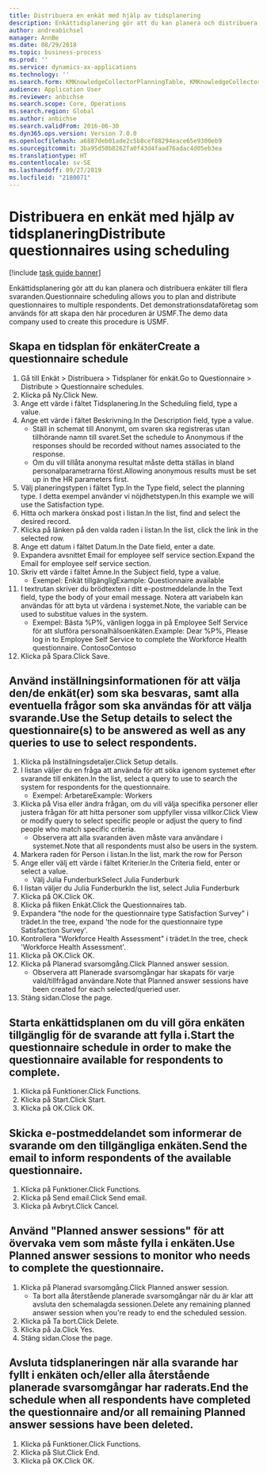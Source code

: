 ```yaml
---
title: Distribuera en enkät med hjälp av tidsplanering
description: Enkättidsplanering gör att du kan planera och distribuera enkäter till flera svaranden.
author: andreabichsel
manager: AnnBe
ms.date: 08/29/2018
ms.topic: business-process
ms.prod: ''
ms.service: dynamics-ax-applications
ms.technology: ''
ms.search.form: KMKnowledgeCollectorPlanningTable, KMKnowledgeCollectorPlanningMulti, SysQueryForm, HcmPersonLookup, KMKnowledgeCollectorPlanning
audience: Application User
ms.reviewer: anbichse
ms.search.scope: Core, Operations
ms.search.region: Global
ms.author: anbichse
ms.search.validFrom: 2016-06-30
ms.dyn365.ops.version: Version 7.0.0
ms.openlocfilehash: a6887deb01ade2c5b8cef88294eace65e9300eb9
ms.sourcegitcommit: 3ba95d50b8262fa0f43d4faad76adac4d05eb3ea
ms.translationtype: HT
ms.contentlocale: sv-SE
ms.lasthandoff: 09/27/2019
ms.locfileid: "2180071"
---
```

# <a name="distribute-questionnaires-using-scheduling"></a><span data-ttu-id="2a3d5-103">Distribuera en enkät med hjälp av tidsplanering</span><span class="sxs-lookup"><span data-stu-id="2a3d5-103">Distribute questionnaires using scheduling</span></span>

[!include [task guide banner](../../includes/task-guide-banner.md)]

<span data-ttu-id="2a3d5-104">Enkättidsplanering gör att du kan planera och distribuera enkäter till flera svaranden.</span><span class="sxs-lookup"><span data-stu-id="2a3d5-104">Questionnaire scheduling allows you to plan and distribute questionnaires to multiple respondents.</span></span> <span data-ttu-id="2a3d5-105">Det demonstrationsdataföretag som används för att skapa den här proceduren är USMF.</span><span class="sxs-lookup"><span data-stu-id="2a3d5-105">The demo data company used to create this procedure is USMF.</span></span>


## <a name="create-a-questionnaire-schedule"></a><span data-ttu-id="2a3d5-106">Skapa en tidsplan för enkäter</span><span class="sxs-lookup"><span data-stu-id="2a3d5-106">Create a questionnaire schedule</span></span>
1. <span data-ttu-id="2a3d5-107">Gå till Enkät > Distribuera > Tidsplaner för enkät.</span><span class="sxs-lookup"><span data-stu-id="2a3d5-107">Go to Questionnaire > Distribute > Questionnaire schedules.</span></span>
2. <span data-ttu-id="2a3d5-108">Klicka på Ny.</span><span class="sxs-lookup"><span data-stu-id="2a3d5-108">Click New.</span></span>
3. <span data-ttu-id="2a3d5-109">Ange ett värde i fältet Tidsplanering.</span><span class="sxs-lookup"><span data-stu-id="2a3d5-109">In the Scheduling field, type a value.</span></span>
4. <span data-ttu-id="2a3d5-110">Ange ett värde i fältet Beskrivning.</span><span class="sxs-lookup"><span data-stu-id="2a3d5-110">In the Description field, type a value.</span></span>
    * <span data-ttu-id="2a3d5-111">Ställ in schemat till Anonymt, om svaren ska registreras utan tillhörande namn till svaret.</span><span class="sxs-lookup"><span data-stu-id="2a3d5-111">Set the schedule to Anonymous if the responses should be recorded without names associated to the response.</span></span>  
    * <span data-ttu-id="2a3d5-112">Om du vill tillåta anonyma resultat måste detta ställas in bland personalparametrarna först.</span><span class="sxs-lookup"><span data-stu-id="2a3d5-112">Allowing anonymous results must be set up in the HR parameters first.</span></span>  
5. <span data-ttu-id="2a3d5-113">Välj planeringstypen i fältet Typ.</span><span class="sxs-lookup"><span data-stu-id="2a3d5-113">In the Type field, select the planning type.</span></span>  <span data-ttu-id="2a3d5-114">I detta exempel använder vi nöjdhetstypen.</span><span class="sxs-lookup"><span data-stu-id="2a3d5-114">In this example we will use the Satisfaction type.</span></span>
6. <span data-ttu-id="2a3d5-115">Hitta och markera önskad post i listan.</span><span class="sxs-lookup"><span data-stu-id="2a3d5-115">In the list, find and select the desired record.</span></span>
7. <span data-ttu-id="2a3d5-116">Klicka på länken på den valda raden i listan.</span><span class="sxs-lookup"><span data-stu-id="2a3d5-116">In the list, click the link in the selected row.</span></span>
8. <span data-ttu-id="2a3d5-117">Ange ett datum i fältet Datum.</span><span class="sxs-lookup"><span data-stu-id="2a3d5-117">In the Date field, enter a date.</span></span>
9. <span data-ttu-id="2a3d5-118">Expandera avsnittet Email for employee self service section.</span><span class="sxs-lookup"><span data-stu-id="2a3d5-118">Expand the Email for employee self service section.</span></span>
10. <span data-ttu-id="2a3d5-119">Skriv ett värde i fältet Ämne.</span><span class="sxs-lookup"><span data-stu-id="2a3d5-119">In the Subject field, type a value.</span></span>
    * <span data-ttu-id="2a3d5-120">Exempel: Enkät tillgänglig</span><span class="sxs-lookup"><span data-stu-id="2a3d5-120">Example: Questionnaire available</span></span>  
11. <span data-ttu-id="2a3d5-121">I textrutan skriver du brödtexten i ditt e-postmeddelande.</span><span class="sxs-lookup"><span data-stu-id="2a3d5-121">In the Text field, type the body of your email message.</span></span> <span data-ttu-id="2a3d5-122">Notera att variabeln kan användas för att byta ut värdena i systemet.</span><span class="sxs-lookup"><span data-stu-id="2a3d5-122">Note, the variable can be used to substitue values in the system.</span></span>
    * <span data-ttu-id="2a3d5-123">Exempel: Bästa %P%, vänligen logga in på Employee Self Service för att slutföra personalhälsoenkäten.</span><span class="sxs-lookup"><span data-stu-id="2a3d5-123">Example:   Dear %P%,  Please log in to Employee Self Service to complete the Workforce Health questionnaire.</span></span>  <span data-ttu-id="2a3d5-124">Contoso</span><span class="sxs-lookup"><span data-stu-id="2a3d5-124">Contoso</span></span>  
12. <span data-ttu-id="2a3d5-125">Klicka på Spara.</span><span class="sxs-lookup"><span data-stu-id="2a3d5-125">Click Save.</span></span>

## <a name="use-the-setup-details-to-select-the-questionnaires-to-be-answered-as-well-as-any-queries-to-use-to-select-respondents"></a><span data-ttu-id="2a3d5-126">Använd inställningsinformationen för att välja den/de enkät(er) som ska besvaras, samt alla eventuella frågor som ska användas för att välja svarande.</span><span class="sxs-lookup"><span data-stu-id="2a3d5-126">Use the Setup details to select the questionnaire(s) to be answered as well as any queries to use to select respondents.</span></span>
1. <span data-ttu-id="2a3d5-127">Klicka på Inställningsdetaljer.</span><span class="sxs-lookup"><span data-stu-id="2a3d5-127">Click Setup details.</span></span>
2. <span data-ttu-id="2a3d5-128">I listan väljer du en fråga att använda för att söka igenom systemet efter svarande till enkäten.</span><span class="sxs-lookup"><span data-stu-id="2a3d5-128">In the list, select a query to use to search the system for respondents for the questionnaire.</span></span>
    * <span data-ttu-id="2a3d5-129">Exempel: Arbetare</span><span class="sxs-lookup"><span data-stu-id="2a3d5-129">Example: Workers</span></span>  
3. <span data-ttu-id="2a3d5-130">Klicka på Visa eller ändra frågan, om du vill välja specifika personer eller justera frågan för att hitta personer som uppfyller vissa villkor.</span><span class="sxs-lookup"><span data-stu-id="2a3d5-130">Click View or modify query to select specific people or adjust the query to find people who match specific criteria.</span></span>
    * <span data-ttu-id="2a3d5-131">Observera att alla svaranden även måste vara användare i systemet.</span><span class="sxs-lookup"><span data-stu-id="2a3d5-131">Note that all respondents must also be users in the system.</span></span>  
4. <span data-ttu-id="2a3d5-132">Markera raden för Person i listan.</span><span class="sxs-lookup"><span data-stu-id="2a3d5-132">In the list, mark the row for Person</span></span>
5. <span data-ttu-id="2a3d5-133">Ange eller välj ett värde i fältet Kriterier.</span><span class="sxs-lookup"><span data-stu-id="2a3d5-133">In the Criteria field, enter or select a value.</span></span>
    * <span data-ttu-id="2a3d5-134">Välj Julia Funderburk</span><span class="sxs-lookup"><span data-stu-id="2a3d5-134">Select Julia Funderburk</span></span>  
6. <span data-ttu-id="2a3d5-135">I listan väljer du Julia Funderburk</span><span class="sxs-lookup"><span data-stu-id="2a3d5-135">In the list, select Julia Funderburk</span></span>
7. <span data-ttu-id="2a3d5-136">Klicka på OK.</span><span class="sxs-lookup"><span data-stu-id="2a3d5-136">Click OK.</span></span>
8. <span data-ttu-id="2a3d5-137">Klicka på fliken Enkät.</span><span class="sxs-lookup"><span data-stu-id="2a3d5-137">Click the Questionnaires tab.</span></span>
9. <span data-ttu-id="2a3d5-138">Expandera "the node for the questionnaire type Satisfaction Survey" i trädet.</span><span class="sxs-lookup"><span data-stu-id="2a3d5-138">In the tree, expand 'the node for the questionnaire type Satisfaction Survey'.</span></span>
10. <span data-ttu-id="2a3d5-139">Kontrollera "Workforce Health Assessment" i trädet.</span><span class="sxs-lookup"><span data-stu-id="2a3d5-139">In the tree, check 'Workforce Health Assessment'.</span></span>
11. <span data-ttu-id="2a3d5-140">Klicka på OK.</span><span class="sxs-lookup"><span data-stu-id="2a3d5-140">Click OK.</span></span>
12. <span data-ttu-id="2a3d5-141">Klicka på Planerad svarsomgång.</span><span class="sxs-lookup"><span data-stu-id="2a3d5-141">Click Planned answer session.</span></span>
    * <span data-ttu-id="2a3d5-142">Observera att Planerade svarsomgångar har skapats för varje vald/tillfrågad användare.</span><span class="sxs-lookup"><span data-stu-id="2a3d5-142">Note that Planned answer sessions have been created for each selected/queried user.</span></span>  
13. <span data-ttu-id="2a3d5-143">Stäng sidan.</span><span class="sxs-lookup"><span data-stu-id="2a3d5-143">Close the page.</span></span>

## <a name="start-the-questionnaire-schedule-in-order-to-make-the-questionnaire-available-for-respondents-to-complete"></a><span data-ttu-id="2a3d5-144">Starta enkättidsplanen om du vill göra enkäten tillgänglig för de svarande att fylla i.</span><span class="sxs-lookup"><span data-stu-id="2a3d5-144">Start the questionnaire schedule in order to make the questionnaire available for respondents to complete.</span></span>
1. <span data-ttu-id="2a3d5-145">Klicka på Funktioner.</span><span class="sxs-lookup"><span data-stu-id="2a3d5-145">Click Functions.</span></span>
2. <span data-ttu-id="2a3d5-146">Klicka på Start.</span><span class="sxs-lookup"><span data-stu-id="2a3d5-146">Click Start.</span></span>
3. <span data-ttu-id="2a3d5-147">Klicka på OK.</span><span class="sxs-lookup"><span data-stu-id="2a3d5-147">Click OK.</span></span>

## <a name="send-the-email-to-inform-respondents-of-the-available-questionnaire"></a><span data-ttu-id="2a3d5-148">Skicka e-postmeddelandet som informerar de svarande om den tillgängliga enkäten.</span><span class="sxs-lookup"><span data-stu-id="2a3d5-148">Send the email to inform respondents of the available questionnaire.</span></span>
1. <span data-ttu-id="2a3d5-149">Klicka på Funktioner.</span><span class="sxs-lookup"><span data-stu-id="2a3d5-149">Click Functions.</span></span>
2. <span data-ttu-id="2a3d5-150">Klicka på Send email.</span><span class="sxs-lookup"><span data-stu-id="2a3d5-150">Click Send email.</span></span>
3. <span data-ttu-id="2a3d5-151">Klicka på Avbryt.</span><span class="sxs-lookup"><span data-stu-id="2a3d5-151">Click Cancel.</span></span>

## <a name="use-planned-answer-sessions-to-monitor-who-needs-to-complete-the-questionnaire"></a><span data-ttu-id="2a3d5-152">Använd "Planned answer sessions" för att övervaka vem som måste fylla i enkäten.</span><span class="sxs-lookup"><span data-stu-id="2a3d5-152">Use Planned answer sessions to monitor who needs to complete the questionnaire.</span></span>
1. <span data-ttu-id="2a3d5-153">Klicka på Planerad svarsomgång.</span><span class="sxs-lookup"><span data-stu-id="2a3d5-153">Click Planned answer session.</span></span>
    * <span data-ttu-id="2a3d5-154">Ta bort alla återstående planerade svarsomgångar när du är klar att avsluta den schemalagda sessionen.</span><span class="sxs-lookup"><span data-stu-id="2a3d5-154">Delete any remaining planned answer session when you're ready to end the scheduled session.</span></span>  
2. <span data-ttu-id="2a3d5-155">Klicka på Ta bort.</span><span class="sxs-lookup"><span data-stu-id="2a3d5-155">Click Delete.</span></span>
3. <span data-ttu-id="2a3d5-156">Klicka på Ja.</span><span class="sxs-lookup"><span data-stu-id="2a3d5-156">Click Yes.</span></span>
4. <span data-ttu-id="2a3d5-157">Stäng sidan.</span><span class="sxs-lookup"><span data-stu-id="2a3d5-157">Close the page.</span></span>

## <a name="end-the-schedule-when-all-respondents-have-completed-the-questionnaire-andor-all-remaining-planned-answer-sessions-have-been-deleted"></a><span data-ttu-id="2a3d5-158">Avsluta tidsplaneringen när alla svarande har fyllt i enkäten och/eller alla återstående planerade svarsomgångar har raderats.</span><span class="sxs-lookup"><span data-stu-id="2a3d5-158">End the schedule when all respondents have completed the questionnaire and/or all remaining Planned answer sessions have been deleted.</span></span>
1. <span data-ttu-id="2a3d5-159">Klicka på Funktioner.</span><span class="sxs-lookup"><span data-stu-id="2a3d5-159">Click Functions.</span></span>
2. <span data-ttu-id="2a3d5-160">Klicka på Slut.</span><span class="sxs-lookup"><span data-stu-id="2a3d5-160">Click End.</span></span>
3. <span data-ttu-id="2a3d5-161">Klicka på OK.</span><span class="sxs-lookup"><span data-stu-id="2a3d5-161">Click OK.</span></span>

